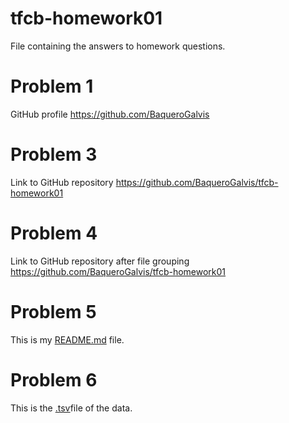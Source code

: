 # tfcb-homework01
File containing the answers to homework  questions. 
# Problem 1

GitHub profile 
    https://github.com/BaqueroGalvis

# Problem 3

Link to GitHub repository
    https://github.com/BaqueroGalvis/tfcb-homework01

# Problem 4

Link to GitHub repository after file grouping
    https://github.com/BaqueroGalvis/tfcb-homework01

# Problem 5

This is my [README.md](https://github.com/BaqueroGalvis/tfcb-homework01#readme) file.

# Problem 6

 This is the [.tsv](https://github.com/BaqueroGalvis/tfcb-homework01/blob/754098223985951f031ced4d691dba5e7227c728/data/Survey%20Data%20Modified.tsv)file of the data. 
 

 